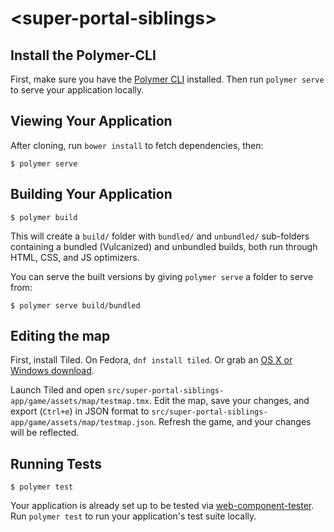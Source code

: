 # \<super-portal-siblings\>



## Install the Polymer-CLI

First, make sure you have the [Polymer CLI](https://www.npmjs.com/package/polymer-cli) installed. Then run `polymer serve` to serve your application locally.

## Viewing Your Application

After cloning, run `bower install` to fetch dependencies, then:

```
$ polymer serve
```

## Building Your Application

```
$ polymer build
```

This will create a `build/` folder with `bundled/` and `unbundled/` sub-folders
containing a bundled (Vulcanized) and unbundled builds, both run through HTML,
CSS, and JS optimizers.

You can serve the built versions by giving `polymer serve` a folder to serve
from:

```
$ polymer serve build/bundled
```

## Editing the map

First, install Tiled.  On Fedora, `dnf install tiled`.  Or grab an [OS X or
Windows download](https://thorbjorn.itch.io/tiled).

Launch Tiled and open
`src/super-portal-siblings-app/game/assets/map/testmap.tmx`.  Edit the map,
save your changes, and export (`Ctrl+e`) in JSON format to
`src/super-portal-siblings-app/game/assets/map/testmap.json`.  Refresh the
game, and your changes will be reflected.

## Running Tests

```
$ polymer test
```

Your application is already set up to be tested via [web-component-tester](https://github.com/Polymer/web-component-tester). Run `polymer test` to run your application's test suite locally.
